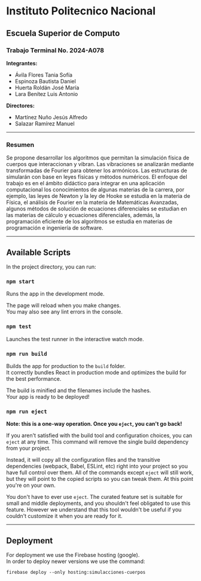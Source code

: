 # Instituto Politecnico Nacional

## Escuela Superior de Computo

### Trabajo Terminal No. 2024-A078

**Integrantes:**

- Ávila Flores Tania Sofía
- Espinoza Bautista Daniel
- Huerta Roldán José María
- Lara Benítez Luis Antonio

**Directores:**

- Martínez Nuño Jesús Alfredo
- Salazar Ramírez Manuel

---

### Resumen

Se propone desarrollar los algoritmos que permitan la simulación física de cuerpos que interaccionan y vibran. Las vibraciones se analizarán mediante transformadas de Fourier para obtener los armónicos. Las estructuras de simularán con base en leyes físicas y métodos numéricos. El enfoque del trabajo es en el ámbito didáctico para integrar en una aplicación computacional los conocimientos de algunas materias de la carrera, por ejemplo, las leyes de Newton y la ley de Hooke se estudia en la materia de Física, el análisis de Fourier en la materia de Matemáticas Avanzadas, algunos métodos de solución de ecuaciones diferenciales se estudian en las materias de cálculo y ecuaciones diferenciales, además, la programación eficiente de los algoritmos se estudia en materias de programación e ingeniería de software.

---

## Available Scripts

In the project directory, you can run:

### `npm start`

Runs the app in the development mode.

The page will reload when you make changes.\
You may also see any lint errors in the console.

### `npm test`

Launches the test runner in the interactive watch mode.

### `npm run build`

Builds the app for production to the `build` folder.\
It correctly bundles React in production mode and optimizes the build for the best performance.

The build is minified and the filenames include the hashes.\
Your app is ready to be deployed!

### `npm run eject`

**Note: this is a one-way operation. Once you `eject`, you can't go back!**

If you aren't satisfied with the build tool and configuration choices, you can `eject` at any time. This command will remove the single build dependency from your project.

Instead, it will copy all the configuration files and the transitive dependencies (webpack, Babel, ESLint, etc) right into your project so you have full control over them. All of the commands except `eject` will still work, but they will point to the copied scripts so you can tweak them. At this point you're on your own.

You don't have to ever use `eject`. The curated feature set is suitable for small and middle deployments, and you shouldn't feel obligated to use this feature. However we understand that this tool wouldn't be useful if you couldn't customize it when you are ready for it.

--- 

## Deployment

For deployment we use the Firebase hosting (google).\
In order to deploy newer versions we use the command:

`firebase deploy --only hosting:simulacciones-cuerpos`

